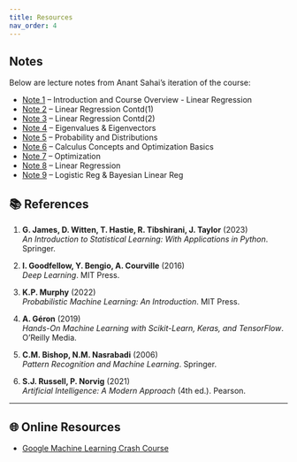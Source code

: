 ```yaml
---
title: Resources
nav_order: 4
---
```


## Notes

Below are lecture notes from Anant Sahai’s iteration of the course:

- [Note 1](slides/Machine_Learning_Week_1.pdf) – Introduction and Course Overview - Linear Regression
- [Note 2](slides/Machine_Learning_week2.pdf) – Linear Regression Contd(1)
- [Note 3](slides/Machine_Learning_week3_1.pdf) – Linear Regression Contd(2)  
- [Note 4](slides/Machine_Learning_Week3_2.pdf) – Eigenvalues & Eigenvectors 
- [Note 5](slides/Machine_Learning_Week4_1.pdf) – Probability and Distributions 
- [Note 6](slides/Machine_Learning_Week4_2.pdf) – Calculus Concepts and Optimization Basics  
- [Note 7](slides/Machine_Learning_Week5_1.pdf) – Optimization  
- [Note 8](slides/Machine_Learning_Week5_2.pdf) – Linear Regression  
- [Note 9](slides/Machine_Learning_Week6.pdf) – Logistic Reg & Bayesian Linear Reg  



## 📚 References

1. **G. James, D. Witten, T. Hastie, R. Tibshirani, J. Taylor** (2023)  
   *An Introduction to Statistical Learning: With Applications in Python*. Springer.

2. **I. Goodfellow, Y. Bengio, A. Courville** (2016)  
   *Deep Learning*. MIT Press.  

3. **K.P. Murphy** (2022)  
   *Probabilistic Machine Learning: An Introduction*. MIT Press.

4. **A. Géron** (2019)  
   *Hands-On Machine Learning with Scikit-Learn, Keras, and TensorFlow*. O’Reilly Media.

5. **C.M. Bishop, N.M. Nasrabadi** (2006)  
   *Pattern Recognition and Machine Learning*. Springer.

6. **S.J. Russell, P. Norvig** (2021)  
   *Artificial Intelligence: A Modern Approach* (4th ed.). Pearson.

---

## 🌐 Online Resources

- [Google Machine Learning Crash Course](https://developers.google.com/machine-learning/crash-course)
